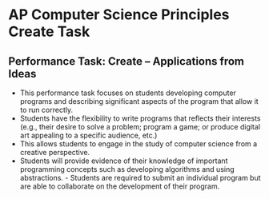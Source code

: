 # AP Computer Science Principles Create Task

## Performance Task: Create – Applications from Ideas
- This performance task focuses on students developing computer programs and describing significant aspects of the program that allow it to run correctly.
- Students have the flexibility to write programs that reflects their interests (e.g., their desire to solve a problem; program a game; or produce digital art appealing to a specific audience, etc.) 
- This allows students to engage in the study of computer science from a creative perspective. 
- Students will provide evidence of their knowledge of important programming concepts such as developing algorithms and using abstractions. - Students are required to submit an individual program but are able to collaborate on the development of their program. 
